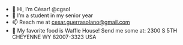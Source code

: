- 👋 Hi, I’m César! @cgsol
- 📗 I’m a student in my senior year
- 📫 Reach me at cesar.guerrasolano@gmail.com
- 🧇 My favorite food is Waffle House! Send me some at: 2300 S 5TH CHEYENNE WY 82007-3323 USA
